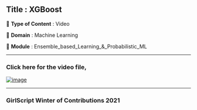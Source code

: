 ## Title : XGBoost
🔴 **Type of Content** : Video

🔴 **Domain** : Machine Learning

🔴 **Module** : Ensemble_based_Learning_&_Probabilistic_ML

*********************************************************************

### Click here for the video file,

[![image](https://user-images.githubusercontent.com/79050917/139571954-86335356-d646-4c75-ac9d-827b32ef3cb8.png)
](https://drive.google.com/file/d/1pSTFsVdD5gPFB-sYSoDJnhaqyAZBMpbA/view?usp=sharing)

*********************************************************************

### GirlScript Winter of Contributions 2021
